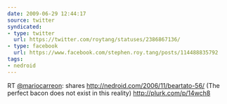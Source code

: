 ```yaml
---
date: 2009-06-29 12:44:17
source: twitter
syndicated:
- type: twitter
  url: https://twitter.com/roytang/statuses/2386867136/
- type: facebook
  url: https://www.facebook.com/stephen.roy.tang/posts/114488835792
tags:
- nedroid
---
```


RT [@mariocarreon](https://twitter.com/mariocarreon/): shares http://nedroid.com/2006/11/beartato-56/ (The perfect bacon does not exist in this reality) http://plurk.com/p/14wch8
